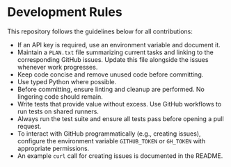 # Development Rules

This repository follows the guidelines below for all contributions:

- If an API key is required, use an environment variable and document it.
- Maintain a `PLAN.txt` file summarizing current tasks and linking to the corresponding GitHub issues. Update this file alongside the issues whenever work progresses.
- Keep code concise and remove unused code before committing.
- Use typed Python where possible.
- Before committing, ensure linting and cleanup are performed. No lingering code should remain.
- Write tests that provide value without excess. Use GitHub workflows to run tests on shared runners.
- Always run the test suite and ensure all tests pass before opening a pull request.
- To interact with GitHub programmatically (e.g., creating issues), configure the environment variable `GITHUB_TOKEN` or `GH_TOKEN` with appropriate permissions.
 - An example `curl` call for creating issues is documented in the README.
